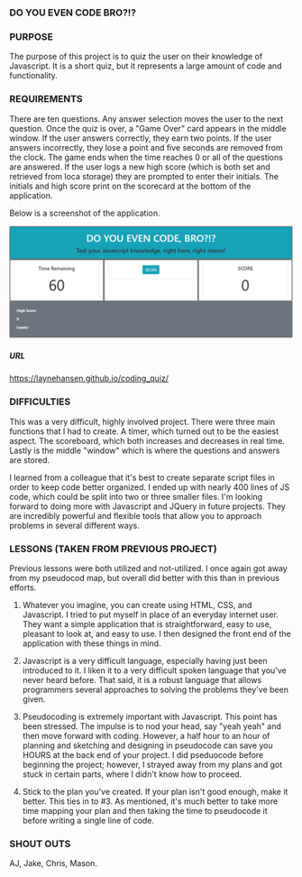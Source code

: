 
### DO YOU EVEN CODE BRO?!?

### PURPOSE

The purpose of this project is to quiz the user on their knowledge of Javascript. It is a short quiz, but it represents a large amount of code and functionality.

### REQUIREMENTS

There are ten questions. Any answer selection moves the user to the next question. Once the quiz is over, a "Game Over" card appears in the middle window. If the user answers correctly, they earn two points. If the user answers incorrectly, they lose a point and five seconds are removed from the clock. The game ends when the time reaches 0 or all of the questions are answered. If the user logs a new high score (which is both set and retrieved from loca storage) they are prompted to enter their initials. The initials and high score print on the scorecard at the bottom of the application.

Below is a screenshot of the application.

![main page](./coding_quiz.png)

##### URL

https://laynehansen.github.io/coding_quiz/


### DIFFICULTIES

This was a very difficult, highly involved project. There were three main functions that I had to create. A timer, which turned out to be the easiest aspect. The scoreboard, which both increases and decreases in real time. Lastly is the middle "window" which is where the questions and answers are stored. 

I learned from a colleague that it's best to create separate script files in order to keep code better organized. I ended up with nearly 400 lines of JS code, which could be split into two or three smaller files. I'm looking forward to doing more with Javascript and JQuery in future projects. They are incredibly powerful and flexible tools that allow you to approach problems in several different ways.

### LESSONS (TAKEN FROM PREVIOUS PROJECT)

Previous lessons were both utilized and not-utilized. I once again got away from my pseudocod map, but overall did better with this than in previous efforts.

1) Whatever you imagine, you can create using HTML, CSS, and Javascript. I tried to put myself in place of an everyday internet user. They want a simple application that is straightforward, easy to use, pleasant to look at, and easy to use. I then designed the front end of the application with these things in mind.

2) Javascript is a very difficult language, especially having just been introduced to it. I liken it to a very difficult spoken language that you've never heard before. That said, it is a robust language that allows programmers several approaches to solving the problems they've been given.

3) Pseudocoding is extremely important with Javascript. This point has been stressed. The impulse is to nod your head, say "yeah yeah" and then move forward with coding. However, a half hour to an hour of planning and sketching and designing in pseudocode can save you HOURS at the back end of your project. I did pseduocode before beginning the project; however, I strayed away from my plans and got stuck in certain parts, where I didn't know how to proceed.

4) Stick to the plan you've created. If your plan isn't good enough, make it better. This ties in to #3. As mentioned, it's much better to take more time mapping your plan and then taking the time to pseudocode it before writing a single line of code. 

### SHOUT OUTS

AJ, Jake, Chris, Mason.




